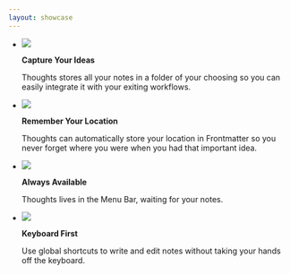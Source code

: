 ```yaml
---
layout: showcase
---
```


<ul class="features">
    <li>
        <p><img class="symbol" src="/images/tray.and.arrow.down.svg" /></p>
        <p><strong>Capture Your Ideas</strong></p>
        <p>Thoughts stores all your notes in a folder of your choosing so you can easily integrate it with your exiting workflows.</p>
    </li>
    <li>
        <p><img class="symbol" src="/images/location.svg" /></p>
        <p><strong>Remember Your Location</strong></p>
        <p>Thoughts can automatically store your location in Frontmatter so you never forget where you were when you had that important idea.</p>
    </li>
    <li>
        <p><img class="symbol" src="/images/menubar.arrow.up.rectangle.svg" /></p>
        <p><strong>Always Available</strong></p>
        <p>Thoughts lives in the Menu Bar, waiting for your notes.</p>
    </li>
    <li>
        <p><img class="symbol" src="/images/keyboard.svg" /></p>
        <p><strong>Keyboard First</strong></p>
        <p>Use global shortcuts to write and edit notes without taking your hands off the keyboard.</p>
    </li>
</ul>
